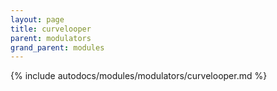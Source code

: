 ```yaml
---
layout: page
title: curvelooper
parent: modulators
grand_parent: modules
---
```


{% include autodocs/modules/modulators/curvelooper.md %}
